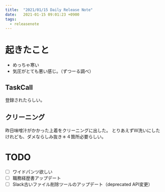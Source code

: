 ```yaml
---
title:  "2021/01/15 Daily Release Note"
date:   2021-01-15 09:01:23 +0900
tags:
  - releasenote
---
```

# 起きたこと

* めっちゃ寒い
* 気圧がとても悪い感じ。（ずつーる調べ）

## TaskCall

登録されたらしい。

## クリーニング

昨日味噌汁がかかった上着をクリーニングに出した。
とりあえずＷ洗いにしたけれども、ダメならしみ抜き＊４箇所必要らしい。

# TODO 

- [ ] ワイドパンツ欲しい
- [ ] 職務経歴書アップデート
- [ ] Slack古いファイル削除ツールのアップデート（deprecated API変更）